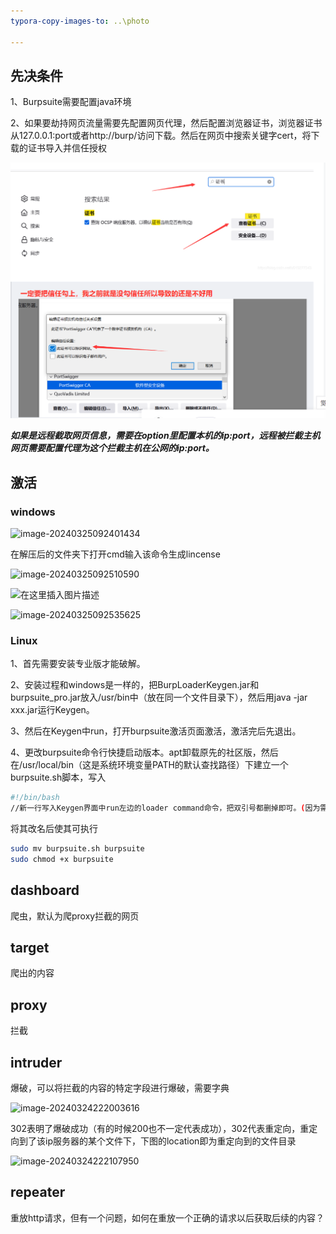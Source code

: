 ```yaml
---
typora-copy-images-to: ..\photo

---
```


## 先决条件

1、Burpsuite需要配置java环境

2、如果要劫持网页流量需要先配置网页代理，然后配置浏览器证书，浏览器证书从127.0.0.1:port或者http://burp/访问下载。然后在网页中搜索关键字cert，将下载的证书导入并信任授权

![image-20240323160305748](../photo/image-20240323160305748.png)

***如果是远程截取网页信息，需要在option里配置本机的ip:port，远程被拦截主机网页需要配置代理为这个拦截主机在公网的ip:port。***



## 激活

### windows

![image-20240325092401434](D:\Desktop\Github_Notes\photo\image-20240325092401434.png)

在解压后的文件夹下打开cmd输入该命令生成lincense

![image-20240325092510590](D:\Desktop\Github_Notes\photo\image-20240325092510590.png)



![在这里插入图片描述](D:\Desktop\Github_Notes\photo\498e9764c3214317afc775028c1bba97.png)

![image-20240325092535625](D:\Desktop\Github_Notes\photo\image-20240325092535625.png)

### Linux

1、首先需要安装专业版才能破解。

2、安装过程和windows是一样的，把BurpLoaderKeygen.jar和burpsuite_pro.jar放入/usr/bin中（放在同一个文件目录下），然后用java -jar xxx.jar运行Keygen。

3、然后在Keygen中run，打开burpsuite激活页面激活，激活完后先退出。

4、更改burpsuite命令行快捷启动版本。apt卸载原先的社区版，然后在/usr/local/bin（这是系统环境变量PATH的默认查找路径）下建立一个burpsuite.sh脚本，写入

```sh
#!/bin/bash
//新一行写入Keygen界面中run左边的loader command命令，把双引号都删掉即可。(因为需要其用密钥生成器引导启动)
```

将其改名后使其可执行

```sh
sudo mv burpsuite.sh burpsuite
sudo chmod +x burpsuite
```



## dashboard

爬虫，默认为爬proxy拦截的网页

## target

爬出的内容

## proxy

拦截

## intruder

爆破，可以将拦截的内容的特定字段进行爆破，需要字典

![image-20240324222003616](D:\Desktop\Github_Notes\photo\image-20240324222003616.png)

302表明了爆破成功（有的时候200也不一定代表成功），302代表重定向，重定向到了该ip服务器的某个文件下，下图的location即为重定向到的文件目录

![image-20240324222107950](D:\Desktop\Github_Notes\photo\image-20240324222107950.png)

## repeater

重放http请求，但有一个问题，如何在重放一个正确的请求以后获取后续的内容？